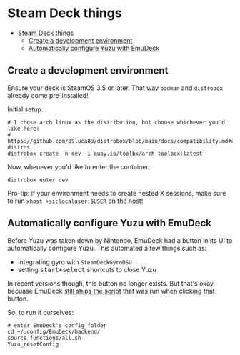 # Steam Deck things

- [Steam Deck things](#steam-deck-things)
  - [Create a development environment](#create-a-development-environment)
  - [Automatically configure Yuzu with EmuDeck](#automatically-configure-yuzu-with-emudeck)

## Create a development environment

Ensure your deck is SteamOS 3.5 or later. That way `podman` and `distrobox` already come pre-installed!

Initial setup:

```bash, title="deck"
# I chose arch linux as the distribution, but choose whichever you'd like here:
# https://github.com/89luca89/distrobox/blob/main/docs/compatibility.md#containers-distros
distrobox create -n dev -i quay.io/toolbx/arch-toolbox:latest
```

Now, whenever you'd like to enter the container:

```bash, title="deck"
distrobox enter dev
```

Pro-tip: if your environment needs to create nested X sessions, make sure to run `xhost +si:localuser:$USER` on the host!

## Automatically configure Yuzu with EmuDeck

Before Yuzu was taken down by Nintendo, EmuDeck had a button in its UI to automatically configure Yuzu. This automated a few things such as:

* integrating gyro with `SteamDeckGyroDSU`
* setting <kbd>start+select</kbd> shortcuts to close Yuzu

In recent versions though, this button no longer exists. But that's okay, becuase EmuDeck [still ships the script](https://github.com/dragoonDorise/EmuDeck/blob/b834e149c5f33ef64e30d47dacab97a047398fbc/functions/EmuScripts/emuDeckYuzu.sh) that was run when clicking that button.

So, to run it ourselves:

```bash, title="deck"
# enter EmuDeck's config folder
cd ~/.config/EmuDeck/backend/
source functions/all.sh
Yuzu_resetConfig
```
